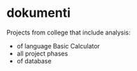 # dokumenti

Projects from college that include analysis:
- of language Basic Calculator
- all project phases
- of database
